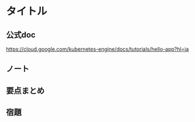 # タイトル

## 公式doc
https://cloud.google.com/kubernetes-engine/docs/tutorials/hello-app?hl=ja

## ノート

## 要点まとめ

## 宿題

